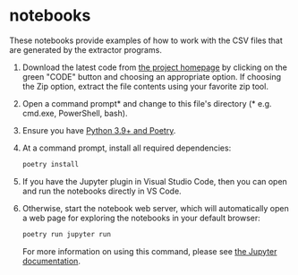 # notebooks

These notebooks provide examples of how to work with the CSV files that are
generated by the extractor programs.

1. Download the latest code from [the project
   homepage](https://github.com/Ed-Fi-Exchange-OSS/LMS-Toolkit) by clicking on
   the green "CODE" button and choosing an appropriate option. If choosing the
   Zip option, extract the file contents using your favorite zip tool.
1. Open a command prompt* and change to this file's directory (* e.g. cmd.exe,
   PowerShell, bash).
1. Ensure you have [Python 3.9+ and
   Poetry](https://github.com/Ed-Fi-Exchange-OSS/LMS-Toolkit#getting-started).
1. At a command prompt, install all required dependencies:

   ```bash
   poetry install
   ```

1. If you have the Jupyter plugin in Visual Studio Code, then you can open and
   run the notebooks directly in VS Code.
1. Otherwise, start the notebook web server, which will automatically open a web
   page for exploring the notebooks in your default browser:

   ```bash
   poetry run jupyter run
   ```

   For more information on using this command, please see [the Jupyter
   documentation](https://jupyter.readthedocs.io/en/latest/running.html).

